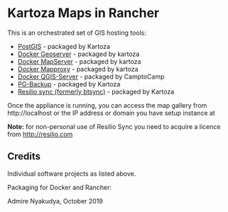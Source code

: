 # Kartoza Maps in Rancher

This is an orchestrated set of GIS hosting tools:

* [PostGIS](http://postgis.org) - packaged by Kartoza
* [Docker Geoserver](https://github.com/kartoza/docker-geoserver.git) - packaged by kartoza
* [Docker MapServer](https://github.com/kartoza/docker-mapserver.git) - packaged by kartoza
* [Docker Mapproxy](https://github.com/kartoza/docker-mapproxy.git) - packaged by kartoza
* [Docker QGIS-Server](https://hub.docker.com/r/camptocamp/qgis-server) - packaged by CamptoCamp
* [PG-Backup](https://github.com/kartoza/docker-pg-backup) - packaged by Kartoza
* [Resilio sync (formerly btsync)](http://resilio.com/) - packaged by Kartoza



Once the appliance is running, you can access the map gallery from http://localhost or the IP address or domain you have setup instance at


**Note:**  for non-personal use of Resilio Sync you need to acquire a licence
from http://resilio.com

## Credits

Individual software projects as listed above.

Packaging for Docker and Rancher:

Admire Nyakudya, October 2019
